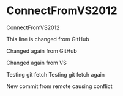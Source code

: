 ConnectFromVS2012
=================

ConnectFromVS2012

This line is changed from GitHub

Changed again from GitHub

Changed again from VS

Testing git fetch
Testing git fetch again

New commit from remote causing conflict
